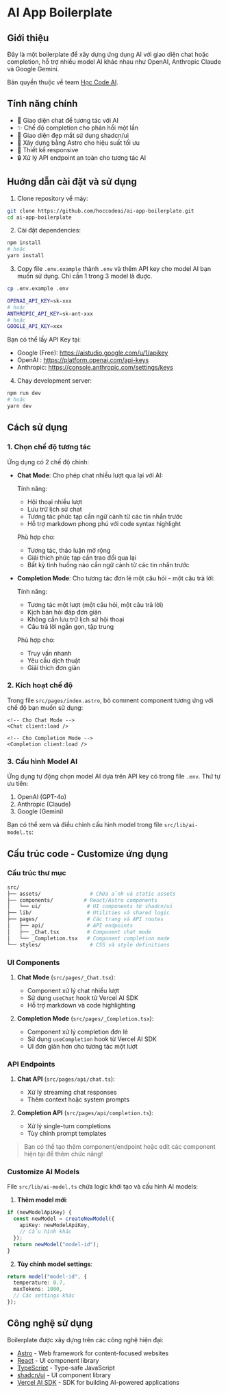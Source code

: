 # AI App Boilerplate

## Giới thiệu

Đây là một boilerplate để xây dựng ứng dụng AI với giao diện chat hoặc completion, hỗ trợ nhiều model AI khác nhau như OpenAI, Anthropic Claude và Google Gemini.

Bản quyền thuộc về team [Học Code AI](https://hoccodeai.com).

## Tính năng chính

- 💬 Giao diện chat để tương tác với AI
- ✨ Chế độ completion cho phản hồi một lần
- 🎨 Giao diện đẹp mắt sử dụng shadcn/ui
- 🚀 Xây dựng bằng Astro cho hiệu suất tối ưu
- 📱 Thiết kế responsive
- 🔒 Xử lý API endpoint an toàn cho tương tác AI


## Huớng dẫn cài đặt và sử dụng

1. Clone repository về máy:
```bash
git clone https://github.com/hoccodeai/ai-app-boilerplate.git
cd ai-app-boilerplate
```

2. Cài đặt dependencies:
```bash
npm install
# hoặc
yarn install
```

3. Copy file `.env.example` thành `.env` và thêm API key cho model AI bạn muốn sử dụng. Chỉ cần 1 trong 3 model là đuợc.

```bash
cp .env.example .env
```

```bash
OPENAI_API_KEY=sk-xxx
# hoặc
ANTHROPIC_API_KEY=sk-ant-xxx
# hoặc
GOOGLE_API_KEY=xxx
```

Bạn có thể lấy API Key tại:
- Google (Free): <https://aistudio.google.com/u/1/apikey>
- OpenAI : <https://platform.openai.com/api-keys>
- Anthropic: <https://console.anthropic.com/settings/keys>

4. Chạy development server:
```bash
npm run dev
# hoặc
yarn dev
```

## Cách sử dụng

### 1. Chọn chế độ tương tác

Ứng dụng có 2 chế độ chính:

- **Chat Mode**: Cho phép chat nhiều lượt qua lại với AI:

    Tính năng:

    - Hội thoại nhiều lượt
    - Lưu trữ lịch sử chat
    - Tương tác phức tạp cần ngữ cảnh từ các tin nhắn trước
    - Hỗ trợ markdown phong phú với code syntax highlight

    Phù hợp cho:
    - Tương tác, thảo luận mở rộng
    - Giải thích phức tạp cần trao đổi qua lại
    - Bất kỳ tình huống nào cần ngữ cảnh từ các tin nhắn trước


- **Completion Mode**: Cho tương tác đơn lẻ một câu hỏi - một câu trả lời:

    Tính năng:

    - Tương tác một lượt (một câu hỏi, một câu trả lời)
    - Kịch bản hỏi đáp đơn giản
    - Không cần lưu trữ lịch sử hội thoại
    - Câu trả lời ngắn gọn, tập trung

    Phù hợp cho:

    - Truy vấn nhanh
    - Yêu cầu dịch thuật
    - Giải thích đơn giản

### 2. Kích hoạt chế độ

Trong file `src/pages/index.astro`, bỏ comment component tương ứng với chế độ bạn muốn sử dụng:

```tsx
<!-- Cho Chat Mode -->
<Chat client:load />

<!-- Cho Completion Mode -->
<Completion client:load />
```

### 3. Cấu hình Model AI

Ứng dụng tự động chọn model AI dựa trên API key có trong file `.env`. Thứ tự ưu tiên:

1. OpenAI (GPT-4o)
2. Anthropic (Claude)
3. Google (Gemini)

Bạn có thể xem và điều chỉnh cấu hình model trong file `src/lib/ai-model.ts`:

## Cấu trúc code - Customize ứng dụng

### Cấu trúc thư mục

```bash
src/
├── assets/                # Chứa ảnh và static assets
├── components/          # React/Astro components
│   └── ui/               # UI components từ shadcn/ui
├── lib/                  # Utilities và shared logic
├── pages/                # Các trang và API routes
│   ├── api/              # API endpoints
│   ├── _Chat.tsx         # Component chat mode
│   └── _Completion.tsx   # Component completion mode
└── styles/                # CSS và style definitions
```

### UI Components

1. **Chat Mode** (`src/pages/_Chat.tsx`):
   - Component xử lý chat nhiều lượt
   - Sử dụng `useChat` hook từ Vercel AI SDK
   - Hỗ trợ markdown và code highlighting

2. **Completion Mode** (`src/pages/_Completion.tsx`):
   - Component xử lý completion đơn lẻ
   - Sử dụng `useCompletion` hook từ Vercel AI SDK
   - UI đơn giản hơn cho tương tác một lượt

### API Endpoints

1. **Chat API** (`src/pages/api/chat.ts`):
   - Xử lý streaming chat responses
   - Thêm context hoặc system prompts

2. **Completion API** (`src/pages/api/completion.ts`):
   - Xử lý single-turn completions
   - Tùy chỉnh prompt templates

> Bạn có thể tạo thêm component/endpoint hoặc edit các component hiện tại để thêm chức năng!

### Customize AI Models

File `src/lib/ai-model.ts` chứa logic khởi tạo và cấu hình AI models:

1. **Thêm model mới**:
```typescript
if (newModelApiKey) {
  const newModel = createNewModel({
    apiKey: newModelApiKey,
    // Cấu hình khác
  });
  return newModel("model-id");
}
```

2. **Tùy chỉnh model settings**:
```typescript
return model("model-id", {
  temperature: 0.7,
  maxTokens: 1000,
  // Các settings khác
});
```

## Công nghệ sử dụng

Boilerplate được xây dựng trên các công nghệ hiện đại:

- [Astro](https://astro.build) - Web framework for content-focused websites
- [React](https://reactjs.org) - UI component library
- [TypeScript](https://www.typescriptlang.org) - Type-safe JavaScript
- [shadcn/ui](https://ui.shadcn.com) - UI component library
- [Vercel AI SDK](https://sdk.vercel.ai/) - SDK for building AI-powered applications